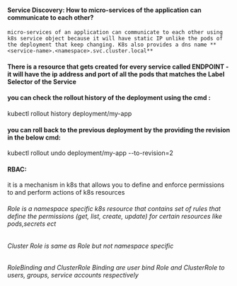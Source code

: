 #### Service Discovery: How to micro-services of the application can communicate to each other?
    micro-services of an application can communicate to each other using k8s service object because it will have static IP unlike the pods of the deployment that keep changing. K8s also provides a dns name **<service-name>.<namespace>.svc.cluster.local**
#### There is a resource that gets created for every service called  ENDPOINT - it will have the ip address and port of all the pods that matches the Label Selector of the Service

#### you can check the rollout history of the deployment using the cmd :
  kubectl rollout history deployment/my-app

#### you can roll back to the previous deployment by the providing the revision in the below cmd:
  kubectl rollout undo deployment/my-app --to-revision=2 

#### RBAC:
  it is a mechanism in k8s that allows you to define and enforce permissions to and perform actions of k8s resources
  ###### Role is a namespace specific k8s resource that contains set of rules that define the permissions (get, list, create, update) for certain resources like pods,secrets ect
  ###### Cluster Role is same as Role but not namespace specific

  ###### RoleBinding and ClusterRole Binding are user bind Role and ClusterRole to users, groups, service accounts respectively

